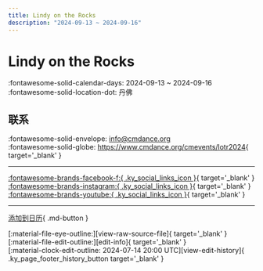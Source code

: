```yaml
---
title: Lindy on the Rocks
description: "2024-09-13 ~ 2024-09-16"
---
```


# Lindy on the Rocks 

:fontawesome-solid-calendar-days: 2024-09-13 ~ 2024-09-16  
:fontawesome-solid-location-dot: 丹佛  

## 联系

:fontawesome-solid-envelope: <info@cmdance.org>  
:fontawesome-solid-globe: <https://www.cmdance.org/cmevents/lotr2024>{ target='_blank' }  

---

 [:fontawesome-brands-facebook-f:{ .ky_social_links_icon }](https://www.facebook.com/cmdancedenver){ target='_blank' } [:fontawesome-brands-instagram:{ .ky_social_links_icon }](https://instagram.com/communitymindeddance){ target='_blank' } [:fontawesome-brands-youtube:{ .ky_social_links_icon }](https://youtube.com/@communitymindeddance){ target='_blank' }

---

[添加到日历](https://swing.news/ics/zh-Hans/2024/en_US/lindy-on-the-rocks-2024.ics){ .md-button }

<div class="ky_page_footer" markdown>
<div class="ky_page_footer_trailing" markdown="span">
[:material-file-eye-outline:][view-raw-source-file]{ target='_blank' }
[:material-file-edit-outline:][edit-info]{ target='_blank' }
</div>
<div class="ky_page_footer_leading" markdown="span">
[:material-clock-edit-outline: 2024-07-14 20:00 UTC][view-edit-history]{ .ky_page_footer_history_button target='_blank' }
</div>
</div>

[view-raw-source-file]: https://github.com/swingdance/events/blob/main/2024/en_US/lindy-on-the-rocks-2024.json "查看原始源文件"
[edit-info]: https://github.com/swingdance/events/issues/new?assignees=&labels=update+event&projects=&template=03-update_entity.yml&title=%5B2024%2Fen_US%5D%20Lindy%20on%20the%20Rocks&region=en_US&year=2024&id=lindy-on-the-rocks-2024&name=Lindy%20on%20the%20Rocks&org_id= "编辑信息"

[view-edit-history]: https://github.com/swingdance/events/commits/main/2024/en_US/lindy-on-the-rocks-2024.json "查看编辑历史"
